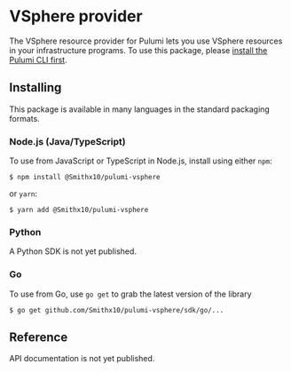 # VSphere provider

The VSphere resource provider for Pulumi lets you use VSphere resources in your infrastructure 
programs. To use this package, please [install the Pulumi CLI first](https://pulumi.io/).

## Installing

This package is available in many languages in the standard packaging formats.

### Node.js (Java/TypeScript)

To use from JavaScript or TypeScript in Node.js, install using either `npm`:

    $ npm install @Smithx10/pulumi-vsphere

or `yarn`:

    $ yarn add @Smithx10/pulumi-vsphere

### Python

A Python SDK is not yet published.

### Go

To use from Go, use `go get` to grab the latest version of the library

    $ go get github.com/Smithx10/pulumi-vsphere/sdk/go/...

## Reference

API documentation is not yet published.

